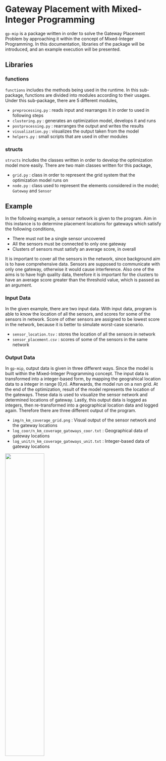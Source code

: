 # Gateway Placement with Mixed-Integer Programming

`gp-mip` is a package written in order to solve the Gateway Placement Problem by approaching it within the concept of Mixed-Integer Programming. In this documentation, libraries of the package will be introduced, and an example execution will be presented.


## Libraries 

### functions

`functions` includes the methods being used in the runtime. In this sub-package, functions are divided into modules according to their usages. Under this sub-package, there are 5 different modules,

  - `preprocessing.py` : reads input and rearranges it in order to used in following steps
  - `clustering.py` : generates an optimization model, develops it and runs 
  - `postprocessing.py` : rearranges the output and writes the results
  - `visualization.py` : visualizes the output taken from the model
  - `helpers.py` : small scripts that are used in other modules

### structs

`structs` includes the classes written in order to develop the optimization model more easily. There are two main classes written for this package,

  - `grid.py` : class in order to represent the grid system that the optimization model runs on
  - `node.py` : class used to represent the elements considered in the model; `Gateway` and `Sensor`


## Example

In the following example, a sensor network is given to the program. Aim in this instance is to determine placement locations for gateways which satisfy the following conditions,
   
   - There must not be a single sensor uncovered
   - All the sensors must be connected to only one gateway
   - Clusters of sensors must satisfy an average score, in overall

It is important to cover all the sensors in the network, since background aim is to have comprehensive data. Sensors are supposed to communicate with only one gateway, otherwise it would cause interference. Also one of the aims is to have high quality data, therefore it is important for the clusters to have an average score greater than the threshold value, which is passed as an argument.


### Input Data

In the given example, there are two input data. With input data, program is able to know the location of all the sensors, and scores for some of the sensors in network. Score of other sensors are assigned to be lowest score in the network, because it is better to simulate worst-case scenario.

  - `sensor_location.tsv` : stores the location of all the sensors in network
  - `sensor_placement.csv` : scores of some of the sensors in the same network

### Output Data

In `gp-mip`, output data is given in three different ways. Since the model is built within the Mixed-Integer Programming concept. The input data is transformed into a integer-based form, by mapping the geograhical location data to a integer in range (0,n). Afterwards, the model run on a nxn grid. At the end of the optimization, result of the model represents the location of the gateways. These data is used to visualize the sensor network and determined locations of gateway. Lastly, this output data is logged as integers, then re-transformed into a geographical location data and logged again. Therefore there are three different output of the program.

  - `img/n_km_coverage_grid.png` : Visual output of the sensor network and the gateway locations
  - `log_coor/n_km_coverage_gateways_coor.txt` : Geographical data of gateway locations
  - `log_unit/n_km_coverage_gateways_unit.txt` : Integer-based data of gateway locations

<img src="https://github.com/canbatuhan/gp-mip/blob/main/docs/output/img/top_30_sensors/10_km_coverage_grid.png" style="width: 50%;">
